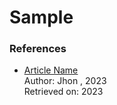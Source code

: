 # Sample

### References

- [<u>Article Name</u>](https://google.com)  
  Author: Jhon , 2023  
  Retrieved on: 2023
